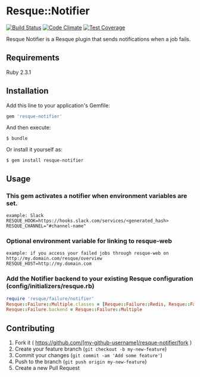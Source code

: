 # Resque::Notifier

[![Build Status](https://circleci.com/gh/daveed/resque-notifier.svg?style=shield&circle-token=6c0248354723eb52f17d7fcee18969620278f6a6)](https://circleci.com/gh/daveed/resque-notifier/tree/master)
[![Code Climate](https://codeclimate.com/github/daveed/resque-notifier/badges/gpa.svg)](https://codeclimate.com/github/daveed/resque-notifier) [![Test Coverage](https://codeclimate.com/github/daveed/resque-notifier/badges/coverage.svg)](https://codeclimate.com/github/daveed/resque-notifier/coverage)

Resque Notifier is a Resque plugin that sends notifications when a job fails.

## Requirements

Ruby 2.3.1

## Installation

Add this line to your application's Gemfile:

```ruby
gem 'resque-notifier'
```

And then execute:

    $ bundle

Or install it yourself as:

    $ gem install resque-notifier

## Usage

### This gem activates a notifier when environment variables are set.

    example: Slack
    RESQUE_HOOK=https://hooks.slack.com/services/<generated_hash>
    RESQUE_CHANNEL="#channel-name"

### Optional environment variable for linking to resque-web

    example: if you access your failed jobs through resque-web on http://my.domain.com/resque/overview
    RESQUE_HOST=http://my.domain.com


### Add the Notifier backend to your existing Resque configuration (config/initializers/resque.rb)

```ruby
require 'resque/failure/notifier'
Resque::Failure::Multiple.classes = [Resque::Failure::Redis, Resque::Failure::Notifier]
Resque::Failure.backend = Resque::Failure::Multiple
```
    


## Contributing

1. Fork it ( https://github.com/[my-github-username]/resque-notifier/fork )
2. Create your feature branch (`git checkout -b my-new-feature`)
3. Commit your changes (`git commit -am 'Add some feature'`)
4. Push to the branch (`git push origin my-new-feature`)
5. Create a new Pull Request
